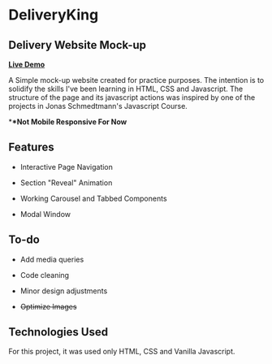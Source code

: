 # DeliveryKing

## Delivery Website Mock-up

**[Live Demo](https://janseulin.github.io/delivery-website--mock-up/)**

A Simple mock-up website created for practice purposes. The intention is to solidify the skills I've been learning in HTML, CSS and Javascript. The structure of the page and its javascript actions was inspired by one of the projects in Jonas Schmedtmann's Javascript Course.

\***\*Not Mobile Responsive For Now**

## Features

- Interactive Page Navigation

- Section "Reveal" Animation

- Working Carousel and Tabbed Components

- Modal Window

## To-do

- Add media queries

- Code cleaning

- Minor design adjustments

- ~~Optimize Images~~

## Technologies Used

For this project, it was used only HTML, CSS and Vanilla Javascript.
